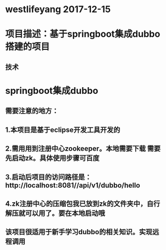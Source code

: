westlifeyang 2017-12-15
==
项目描述：基于springboot集成dubbo搭建的项目<br>
==
技术<br>
-

springboot集成dubbo<br>
=
需要注意的地方：<br>
-

1.本项目是基于eclipse开发工具开发的<br>
-
2.需用用到注册中心zookeeper。本地需要下载 需要先启动zk。具体使用步骤可百度<br>
-
3.启动后项目的访问路径是：http://localhost:8081//api/v1/dubbo/hello<br>
-
4.zk注册中心的压缩包我已放到zk的文件夹中，自行解压就可以用了。要在本地启动哦<br>
-
该项目很适用于新手学习dubbo的相关知识。实现远程调用<br>
-
